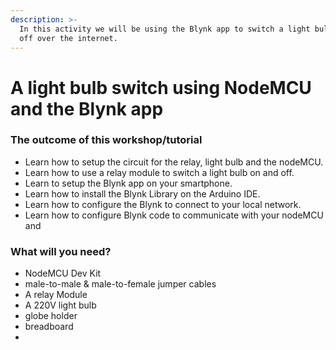```yaml
---
description: >-
  In this activity we will be using the Blynk app to switch a light bulb on and
  off over the internet.
---
```


# A light bulb switch using NodeMCU and the Blynk app

### The outcome of this workshop/tutorial 

* Learn how to setup the circuit for the relay, light bulb and the nodeMCU.
* Learn how to use a relay module to switch a light bulb on and off.
* Learn to setup the Blynk app on your smartphone.
* Learn how to install the Blynk Library on the Arduino IDE.
* Learn how to configure the Blynk to connect to your local network.
* Learn how to configure Blynk code to communicate with your nodeMCU and 

### What will you need?

* NodeMCU Dev Kit
* male-to-male & male-to-female jumper cables 
* A relay Module 
* A 220V light bulb
* globe holder 
* breadboard 
* 
